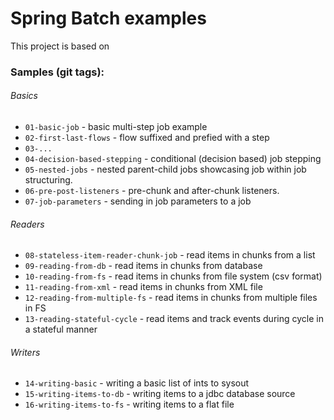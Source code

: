 # Spring Batch examples

This project is based on 

### Samples (git tags):

###### Basics
- `01-basic-job` - basic multi-step job example
- `02-first-last-flows` - flow suffixed and prefied with a step
- `03-...`
- `04-decision-based-stepping` - conditional (decision based) job stepping
- `05-nested-jobs` - nested parent-child jobs showcasing job within job structuring.
- `06-pre-post-listeners` - pre-chunk and after-chunk listeners.
- `07-job-parameters` - sending in job parameters to a job

###### Readers

- `08-stateless-item-reader-chunk-job` - read items in chunks from a list
- `09-reading-from-db` - read items in chunks from database
- `10-reading-from-fs` - read items in chunks from file system (csv format)
- `11-reading-from-xml` - read items in chunks from XML file
- `12-reading-from-multiple-fs` - read items in chunks from multiple files in FS
- `13-reading-stateful-cycle` - read items and track events during cycle in a stateful manner

###### Writers

- `14-writing-basic` - writing a basic list of ints to sysout
- `15-writing-items-to-db` - writing items to a jdbc database source
- `16-writing-items-to-fs` - writing items to a flat file 